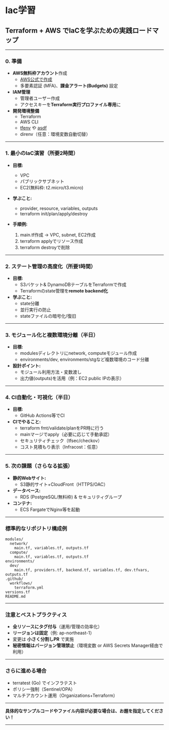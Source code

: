 # Iac学習

## Terraform + AWS でIaCを学ぶための実践ロードマップ

---

### 0. 準備

- **AWS無料枠アカウント**作成
    - [AWS公式で作成](https://aws.amazon.com/jp/free/)
    - 多要素認証 (MFA)、**課金アラート(Budgets)** 設定
- **IAM管理**
    - 管理者ユーザー作成
    - アクセスキーを**Terraform実行プロファイル専用**に
- **開発環境整備**
    - Terraform
    - AWS CLI
    - [tfenv](https://github.com/tfutils/tfenv) や [asdf](https://asdf-vm.com/)
    - direnv（任意：環境変数自動切替）

---

### 1. 最小のIaC演習（所要2時間）

- **目標:**
    - VPC
    - パブリックサブネット
    - EC2(無料枠: t2.micro/t3.micro)
- **学ぶこと:**
    - provider, resource, variables, outputs
    - terraform init/plan/apply/destroy

- **手順例:**
    1. main.tf作成 → VPC, subnet, EC2作成
    2. terraform applyでリソース作成
    3. terraform destroyで削除

---

### 2. ステート管理の高度化（所要1時間）

- **目標:**
    - S3バケット& DynamoDBテーブルをTerraformで作成
    - Terraformのstate管理を**remote backend化**
- **学ぶこと:**
    - state分離
    - 並行実行の防止
    - stateファイルの暗号化/復旧

---

### 3. モジュール化と複数環境分離（半日）

- **目標:**
    - modulesディレクトリにnetwork, computeモジュール作成
    - environments/dev, environments/stgなど複数環境のコード分離
- **設計ポイント:**
    - モジュール利用方法・変数渡し
    - 出力値(outputs)を活用（例：EC2 public IPの表示）

---

### 4. CI自動化・可視化（半日）

- **目標:**
    - GitHub Actions等でCI
- **CIでやること:**
    - terraform fmt/validate/planをPR時に行う
    - mainマージでapply（必要に応じて手動承認）
    - セキュリティチェック（tfsec/checkov）
    - コスト見積もり表示（Infracost：任意）

---

### 5. 次の課題（さらなる拡張）

- **静的Webサイト:**
    - S3静的サイト+CloudFront（HTTPS/OAC）
- **データベース:**
    - RDS (PostgreSQL/無料枠) & セキュリティグループ
- **コンテナ:**
    - ECS FargateでNginx等を起動

---

### 標準的なリポジトリ構成例

```
modules/
  network/
    main.tf, variables.tf, outputs.tf
  compute/
    main.tf, variables.tf, outputs.tf
environments/
  dev/
    main.tf, providers.tf, backend.tf, variables.tf, dev.tfvars, outputs.tf
.github/
  workflows/
    terraform.yml
versions.tf
README.md
```


---

### 注意とベストプラクティス

- **全リソースにタグ付与**（運用/管理の効率化）
- **リージョンは固定**（例: ap-northeast-1）
- 変更は **小さく分割しPR** で実施
- **秘密情報はバージョン管理禁止**（環境変数 or AWS Secrets Manager経由で利用）

---

### さらに進める場合

- terratest (Go) でインフラテスト
- ポリシー強制（Sentinel/OPA）
- マルチアカウント運用（Organizations+Terraform）

---

**具体的なサンプルコードやファイル内容が必要な場合は、お題を指定してください！**

---
